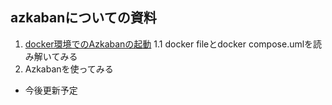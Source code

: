 ## azkabanについての資料
1. [docker環境でのAzkabanの起動](https://github.com/Rsnca/Azkaban/blob/main/setup/setup.md)
  1.1 docker fileとdocker compose.umlを読み解いてみる
2. Azkabanを使ってみる
  - 今後更新予定